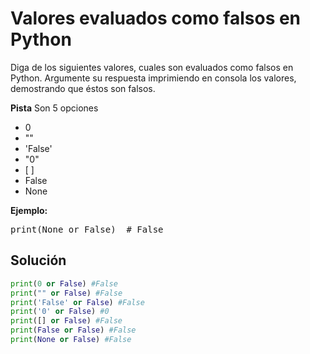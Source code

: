 # Valores evaluados como falsos en Python

Diga de los siguientes valores, cuales son evaluados como falsos en Python. Argumente su respuesta imprimiendo en consola los valores, demostrando que éstos son falsos.

**Pista**
Son 5 opciones
<ul>
<li>0</li>
<li>""</li>
<li>'False'</li>
<li>"0"</li>
<li>[ ]</li>
<li>False</li>
<li>None</li>
</ul>
<p><strong>Ejemplo:</strong></p>

<div class="codehilite"><pre><span></span><span class="nb">print</span><span class="p">(</span><span class="kc">None</span> <span class="ow">or</span> <span class="kc">False</span><span class="p">)</span>  <span class="c1"># False</span>
</pre></div>
        </div>


## Solución

```python
print(0 or False) #False
print("" or False) #False
print('False' or False) #False
print('0' or False) #0
print([] or False) #False
print(False or False) #False
print(None or False) #False
```